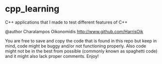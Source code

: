 # cpp_learning
C++ applications that I made to test different features of C++

@author Charalampos Oikonomidis
http://www.github.com/HarrisOik

You are free to save and copy the code that is found in this repo 
but keep in mind, code might be buggy and/or not functioning properly.
Also code might not be in the best from possible (commonly known as spaghetti code)
and it might also lack proper comments.
Enjoy!
